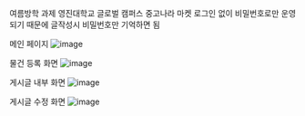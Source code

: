 여름방학 과제
영진대학교 글로벌 캠퍼스 중고나라 마켓
로그인 없이 비밀번호로만 운영되기 때문에 글작성시 비밀번호만 기억하면 됨


메인 페이지
![image](https://user-images.githubusercontent.com/74581689/185747117-cfa5a8a1-dfd0-4d3e-95f7-adb9b50a4596.png)

물건 등록 화면 
![image](https://user-images.githubusercontent.com/74581689/185747139-6943f6e1-71d0-4270-b1ae-80dc6af5c710.png)


게시글 내부 화면
![image](https://user-images.githubusercontent.com/74581689/185747203-9da245d2-a076-400a-87d3-1d391e0374e4.png)


게시글 수정 화면
![image](https://user-images.githubusercontent.com/74581689/185747215-3ee8df83-8475-409b-82aa-fda48d1cc50f.png)
